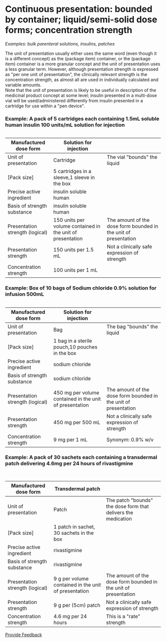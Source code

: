 # Continuous presentation: bounded by container; liquid/semi-solid dose forms; concentration strength

_Examples: bulk parenteral solutions, insulins, patches_

The unit of presentation usually either uses the same word (even though it is a different concept) as the (package item) container, or the (package item) container is a more granular concept and the unit of presentation uses a less granular term. However, although presentation strength is expressed as "per one unit of presentation", the clinically relevant strength is the concentration strength, as almost all are used in individually calculated and variable amounts.\
Note that the unit of presentation is likely to be useful in description of the medicinal product concept at some level; insulin presented in a multi-dose vial will be used/administered differently from insulin presented in a cartridge for use within a "pen device".

### **Example: A pack of 5 cartridges each containing 1.5mL soluble human insulin 100 units/mL solution for injection**

<figure><img src="../../../../../../.gitbook/assets/Screenshot 2025-09-26 at 3.47.11 PM.png" alt=""><figcaption></figcaption></figure>

| Manufactured dose form          | Solution for injection                                     |                                                                 |
| ------------------------------- | ---------------------------------------------------------- | --------------------------------------------------------------- |
| Unit of presentation            | Cartridge                                                  | The vial "bounds" the liquid                                    |
| \[Pack size]                    | 5 cartridges in a sleeve,1 sleeve in the box               |                                                                 |
| Precise active ingredient       | insulin soluble human                                      |                                                                 |
| Basis of strength substance     | insulin soluble human                                      |                                                                 |
| Presentation strength (logical) | 150 units per volume contained in the unit of presentation | The amount of the dose form bounded in the unit of presentation |
| Presentation strength           | 150 units per 1.5 mL                                       | Not a clinically safe expression of strength                    |
| Concentration strength          | 100 units per 1 mL                                         |                                                                 |

### **Example:  Box of 10 bags of Sodium chloride 0.9% solution for infusion 500mL**

<figure><img src="../../../../../../.gitbook/assets/Screenshot 2025-09-26 at 3.48.50 PM.png" alt=""><figcaption></figcaption></figure>

| Manufactured dose form          | Solution for injection                                  |                                                                 |
| ------------------------------- | ------------------------------------------------------- | --------------------------------------------------------------- |
| Unit of presentation            | Bag                                                     | The bag "bounds" the liquid                                     |
| \[Pack size]                    | 1 bag in a sterile pouch,10 pouches in the box          |                                                                 |
| Precise active ingredient       | sodium chloride                                         |                                                                 |
| Basis of strength substance     | sodium chloride                                         |                                                                 |
| Presentation strength (logical) | 450 mg per volume contained in the unit of presentation | The amount of the dose form bounded in the unit of presentation |
| Presentation strength           | 450 mg per 500 mL                                       | Not a clinically safe expression of strength                    |
| Concentration strength          | 9 mg per 1 mL                                           | Synonym: 0.9% w/v                                               |

### **Example: A pack of 30 sachets each containing a transdermal patch delivering 4.6mg per 24 hours of rivastigmine**

<figure><img src="../../../../../../.gitbook/assets/Screenshot 2025-09-26 at 3.53.31 PM.png" alt=""><figcaption></figcaption></figure>

<figure><img src="../../../../../../authoring/pharmaceutical-and-biologic-product/images/304775963.jpg" alt=""><figcaption></figcaption></figure>

| Manufactured dose form          | Transdermal patch                                    |                                                                 |
| ------------------------------- | ---------------------------------------------------- | --------------------------------------------------------------- |
| Unit of presentation            | Patch                                                | The patch "bounds" the dose form that delivers the medication   |
| \[Pack size]                    | 1 patch in sachet, 30 sachets in the box             |                                                                 |
| Precise active ingredient       | rivastigmine                                         |                                                                 |
| Basis of strength substance     | rivastigmine                                         |                                                                 |
| Presentation strength (logical) | 9 g per volume contained in the unit of presentation | The amount of the dose form bounded in the unit of presentation |
| Presentation strength           | 9 g per (5cm) patch                                  | Not a clinically safe expression of strength                    |
| Concentration strength          | 4.6 mg per 24 hours                                  | This is a "rate" strength                                       |

<a href="https://docs.google.com/forms/d/e/1FAIpQLScTmbZIf0UEQwYDkY27EEWBkaiYkHSbR0_9DmFrMLXoQLyL7Q/viewform?usp=pp_url&#x26;entry.1767247133=SCT+Editorial+Guide&#x26;entry.670899847=Continuous%20presentation%3A%20bounded%20by%20container%3B%20liquid/semi-solid%20dose%20forms%3B%20concentration%20strength%20required" class="button primary">Provide Feedback</a>

